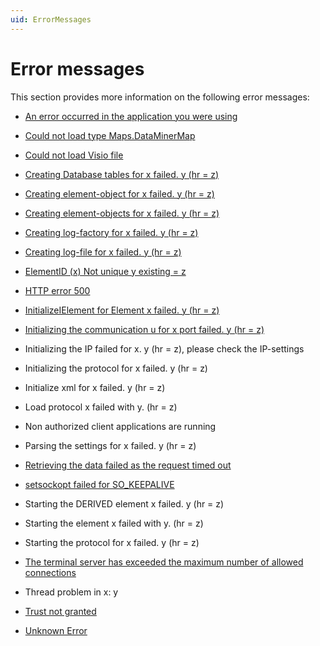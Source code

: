```yaml
---
uid: ErrorMessages
---
```


# Error messages

This section provides more information on the following error messages:

- [An error occurred in the application you were using](xref:An_error_occurred_in_the_application_you_were_using)

- [Could not load type Maps.DataMinerMap](xref:Could_not_load_type_Maps_DataMinerMap#could-not-load-type-mapsdataminermap)

- [Could not load Visio file](xref:Could_not_load_Visio_file)

- [Creating Database tables for x failed. y (hr = z)](xref:Creating_Database_tables_for_x_failed)

- [Creating element-object for x failed. y (hr = z)](xref:Creating_element_object_for_x_failed)

- [Creating element-objects for x failed. y (hr = z)](xref:Creating_element_objects_for_x_failed)

- [Creating log-factory for x failed. y (hr = z)](xref:Creating_log_factory_for_x_failed)

- [Creating log-file for x failed. y (hr = z)](xref:Creating_log_file_for_x_failed)

- [ElementID (x) Not unique y existing = z](xref:ElementID_x_not_unique_y_existing_z)

- [HTTP error 500](xref:HTTP_error_500)

- [InitializeIElement for Element x failed. y (hr = z)](xref:InitializeIElement_for_Element_x_failed)

- [Initializing the communication u for x port failed. y (hr = z)](xref:Initializing_the_communication_u_for_x_port_failed)

- Initializing the IP failed for x. y (hr = z), please check the IP-settings

- Initializing the protocol for x failed. y (hr = z)

- Initialize xml for x failed. y (hr = z)

- Load protocol x failed with y. (hr = z)

- Non authorized client applications are running

- Parsing the settings for x failed. y (hr = z)

- [Retrieving the data failed as the request timed out](xref:Retrieving_the_data_failed_as_the_request_timed_out)

- [setsockopt failed for SO_KEEPALIVE](xref:setsockopt_failed_for_SO_KEEPALIVE)

- Starting the DERIVED element x failed. y (hr = z)

- Starting the element x failed with y. (hr = z)

- Starting the protocol for x failed. y (hr = z)

- [The terminal server has exceeded the maximum number of allowed connections](xref:The_terminal_server_has_exceeded_the_maximum_number_of_allowed_connections)

- Thread problem in x: y

- [Trust not granted](xref:Trust_not_granted)

- [Unknown Error](xref:Unknown_Error)
